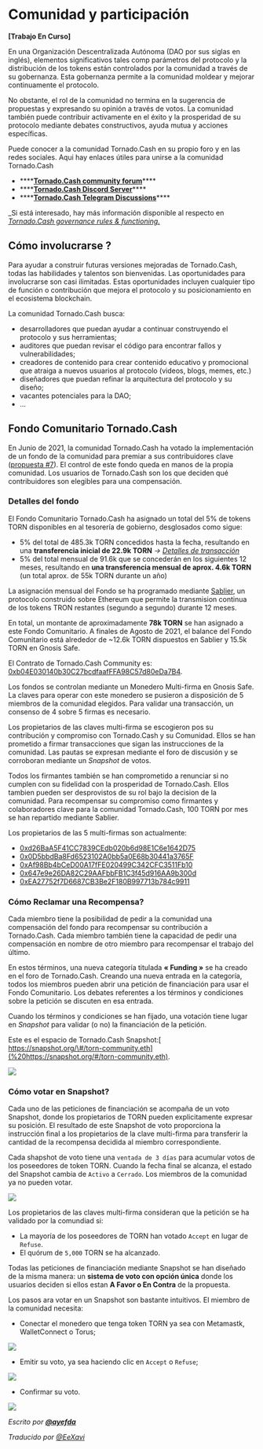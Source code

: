 # Comunidad y participación

**\[Trabajo En Curso\]**

En una Organización Descentralizada Autónoma \(DAO por sus siglas en inglés\), elementos significativos tales comp parámetros del protocolo y la distribución de los tokens están controlados por la comunidad a través de su gobernanza. Esta gobernanza permite a la comunidad moldear y mejorar continuamente el protocolo.

No obstante, el rol de la comunidad no termina en la sugerencia de propuestas y expresando su opinión a través de votos. La comunidad también puede contribuir activamente en el éxito y la prosperidad de su protocolo mediante debates constructivos, ayuda mutua y acciones específicas.

Puede conocer a la comunidad Tornado.Cash en su propio foro y en las redes sociales. Aqui hay enlaces útiles para unirse a la comunidad Tornado.Cash

* \*\*\*\*[**Tornado.Cash community forum**](https://torn.community/)\*\*\*\*
* \*\*\*\*[**Tornado.Cash Discord Server**](https://discord.com/invite/TFDrM8K42j)\*\*\*\*
* \*\*\*\*[**Tornado.Cash Telegram Discussions**](https://t.me/TornadoCashOfficial)\*\*\*\*

_Si está interesado, hay más información disponible al respecto en [_Tornado.Cash governance rules & functioning._ ](governance.md)

## Cómo involucrarse ?

Para ayudar a construir futuras versiones mejoradas de Tornado.Cash, todas las habilidades y talentos son bienvenidas. Las oportunidades para involucrarse son casi ilimitadas. Estas oportunidades incluyen cualquier tipo de función o contribución que mejora el protocolo y su posicionamiento en el ecosistema blockchain.

La comunidad Tornado.Cash busca:

* desarrolladores que puedan ayudar a continuar construyendo el protocolo y sus herramientas;
* auditores que puedan revisar el código para encontrar fallos y vulnerabilidades;
* creadores de contenido para crear contenido educativo y promocional que atraiga a nuevos usuarios al protocolo \(videos, blogs, memes, etc.\)
* diseñadores que puedan refinar la arquitectura del protocolo y su diseño;
* vacantes potenciales para la DAO;
* ...

## Fondo Comunitario Tornado.Cash

En Junio de 2021, la comunidad Tornado.Cash ha votado la implementación de un fondo de la comunidad para premiar a sus contribuidores clave \([propuesta \#7](https://app.tornado.cash/governance/7)\). El control de este fondo queda en manos de la propia comunidad. Los usuarios de Tornado.Cash son los que deciden qué contribuidores son elegibles para una compensación.

### Detalles del fondo

El Fondo Comunitario Tornado.Cash ha asignado un total del 5% de tokens TORN disponibles en al tesorería de gobierno, desglosados como sigue:

* 5% del total de 485.3k TORN concedidos hasta la fecha, resultando en una **transferencia inicial de 22.9k TORN** _-&gt;_ [_Detalles de transacción_](https://etherscan.io/tx/0xbe95f4268df2023d9ef234c1eedbb597b99e4c6e7d396d8f521ee482a1d93d47)
* 5% del total mensual de 91.6k que se concederán en los siguientes 12 meses, resultando en **una transferencia mensual de aprox. 4.6k TORN** \(un total aprox. de 55k TORN durante un año\)

La asignación mensual del Fondo se ha programado mediante [Sablier](https://sablier.finance/), un protocolo construido sobre Ethereum que permite la transmision continua de los tokens TRON restantes \(segundo a segundo\) durante 12 meses.

En total, un montante de aproximadamente **78k TORN** se han asignado a este Fondo Comunitario. A finales de Agosto de 2021, el balance del Fondo Comunitario está alrededor de ~12.6k TORN dispuestos en Sablier y 15.5k TORN en Gnosis Safe.

El Contrato de Tornado.Cash Community es: [0xb04E030140b30C27bcdfaafFFA98C57d80eDa7B4](https://gnosis-safe.io/app/#/safes/0xb04E030140b30C27bcdfaafFFA98C57d80eDa7B4/balances). 

Los fondos se controlan mediante un Monedero Multi-firma en Gnosis Safe. La claves para operar con este monedero se pusieron a disposición de 5 miembros de la comunidad elegidos. Para validar una transacción, un consenso de 4 sobre 5 firmas es necesario.

Los propietarios de las claves multi-firma se escogieron pos su contribución y compromiso con Tornado.Cash y su Comunidad. Ellos se han prometido a firmar transacciones que sigan las instrucciones de la comunidad. Las pautas se expresan mediante el foro de discusión y se corroboran mediante un _Snapshot_ de votos.

Todos los firmantes también se han comprometido a renunciar si no cumplen con su fidelidad con la prosperidad de Tornado.Cash. Ellos tambien pueden ser desprovistos de su rol bajo la decision de la comunidad. Para recompensar su compromiso como firmantes y colaboradores clave para la comunidad Tornado.Cash, 100 TORN por mes se han repartido mediante Sablier.

Los propietarios de las 5 multi-firmas son actualmente:

* [0xd26BaA5F41CC7839CEdb020b6d98E1C6e1642D75](https://etherscan.io/address/0xd26BaA5F41CC7839CEdb020b6d98E1C6e1642D75)
* [0x0D5bbdBa8Fd6523102A0bb5a0E68b30441a3765F](https://etherscan.io/address/0x0D5bbdBa8Fd6523102A0bb5a0E68b30441a3765F)
* [0xAf98Bb4bCeD00A17fFE020499C342CFC3511Fb10](https://etherscan.io/address/0xAf98Bb4bCeD00A17fFE020499C342CFC3511Fb10)
* [0x647e9e26DA82C29AAFbbFB1C3f45d916AA9b300d](https://etherscan.io/address/0x647e9e26DA82C29AAFbbFB1C3f45d916AA9b300d)
* [0xEA27752f7D6687CB3Be2F180B997713b784c9911](https://etherscan.io/address/0xEA27752f7D6687CB3Be2F180B997713b784c9911)

### 

### Cómo Reclamar una Recompensa?

Cada miembro tiene la posibilidad de pedir a la comunidad una compensación del fondo para recompensar su contribución a Tornado.Cash. Cada miembro también tiene la capacidad de pedir una compensación en nombre de otro miembro para recompensar el trabajo del último.

En estos términos, una nueva categoría titulada **« Funding »** se ha creado en el foro de Tornado.Cash. Creando una nueva entrada en la categoría, todos los miembros pueden abrir una petición de financiación para usar el Fondo Comunitario. Los debates referentes a los términos y condiciones sobre la petición se discuten en esa entrada.

Cuando los términos y condiciones se han fijado, una votación tiene lugar en _Snapshot_ para validar \(o no\) la financiación de la petición.

Este es el espacio de Tornado.Cash Snapshot:[ https://snapshot.org/\#/torn-community.eth](%20https://snapshot.org/#/torn-community.eth).

![](.gitbook/assets/page-daccueil.png)

### Cómo votar en Snapshot?

Cada uno de las peticiones de financiación se acompaña de un voto Snapshot, donde los propietarios de TORN pueden explicitamente expresar su posición. El resultado de este Snapshot de voto proporciona la instrucción final a los propietarios de la clave multi-firma para transferir la cantidad de la recompensa decidida al miembro correspondiente.

Cada shapshot de voto tiene una `ventada de 3 días` para acumular votos de los poseedores de token TORN. Cuando la fecha final se alcanza, el estado del Snapshot cambia de `Activo` a `Cerrado`. Los miembros de la comunidad ya no pueden votar.

![](.gitbook/assets/time-window.png)

Los propietarios de las claves multi-firma consideran que la petición se ha validado por la comundiad si:

* La mayoría de los poseedores de TORN han votado `Accept` en lugar de `Refuse`.
* El quórum de `5,000` TORN se ha alcanzado.

Todas las peticiones de financiación mediante Snapshot se han diseñado de la misma manera: un **sistema de voto con opción única** donde los usuarios deciden si ellos estan **A Favor o En Contra** de la propuesta.

Los pasos ara votar en un Snapshot son bastante intuitivos. El miembro de la comunidad necesita:

* Conectar el monedero que tenga token TORN ya sea con Metamastk, WalletConnect o Torus;

![](.gitbook/assets/connect-wallet.png)

* Emitir su voto, ya sea haciendo clic en `Accept` o `Refuse`;

![](.gitbook/assets/cast-the-vote.png)

* Confirmar su voto.

![](.gitbook/assets/confirm-the-vote.png)



_Escrito por_ [_**@ayefda**_](https://torn.community/u/ayefda)

_Traducido por_ [_@EeXavi_](https://twitter.com/EeXavi?s=09) 
